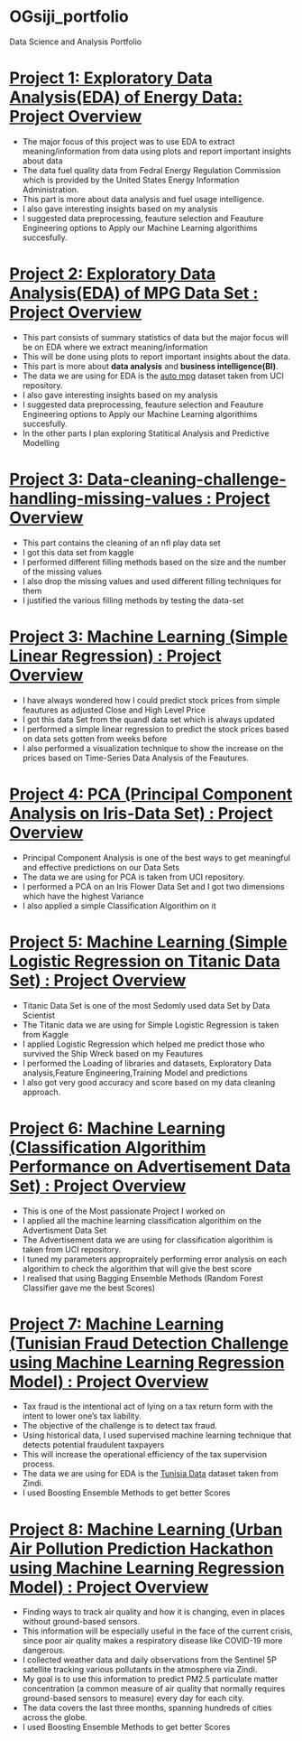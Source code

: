 # OGsiji_portfolio
Data Science and Analysis Portfolio


# [Project 1: Exploratory Data Analysis(EDA) of Energy Data: Project Overview](https://github.com/OGsiji/machine-learning-projects-codes/blob/master/EDA-On-Energy_Data.ipynb)
- The major focus of this project was to use EDA to extract meaning/information from data using plots and report important insights about data
- The data fuel quality data from Fedral Energy Regulation Commission which is provided by the United States Energy Information Administration. 
- This part is more about data analysis and fuel usage intelligence.
- I also gave interesting insights based on my analysis
- I suggested data preprocessing, feauture selection and Feauture Engineering options to Apply our Machine Learning algorithims succesfully.


# [Project 2:  Exploratory Data Analysis(EDA) of MPG Data Set : Project Overview](https://github.com/OGsiji/machine-learning-projects-codes/blob/master/mercedes-benz-data-exploration.ipynb)
- This part consists of summary statistics of data but the major focus will be on EDA where we extract meaning/information 
- This will be done using plots to report important insights about the data.
- This part is more about **data analysis** and **business intelligence(BI)**.
- The data we are using for EDA is the [auto mpg](https://archive.ics.uci.edu/ml/datasets/auto+mpg) dataset taken from UCI repository. 
- I also gave interesting insights based on my analysis
- I suggested data preprocessing, feauture selection and Feauture Engineering options to Apply our Machine Learning algorithims succesfully.
- In the other parts I plan exploring Statitical Analysis and Predictive Modelling

# [Project 3: Data-cleaning-challenge-handling-missing-values : Project Overview](https://github.com/OGsiji/machine-learning-projects-codes/blob/master/data-cleaning-challenge-handling-missing-values.ipynb)
- This part contains the cleaning of an nfl play data set
- I got this data set from kaggle
- I performed different filling methods based on the size and the number of the missing values
- I also drop the missing values and used different filling techniques for them
- I justified the various filling methods by testing the data-set

# [Project 3: Machine Learning (Simple Linear Regression) : Project Overview](https://github.com/OGsiji/machine-learning-projects-codes/blob/master/Simple%20Linear%20regression%20model.ipynb)
- I have always wondered how I could predict stock prices from simple feautures as adjusted Close and High Level Price
- I got this data Set from the quandl data set which is always updated
- I performed a simple linear regression to predict the stock prices based on data sets gotten from weeks before
- I also performed a visualization technique to show the increase on the prices based on Time-Series Data Analysis of the Feautures.

# [Project 4: PCA (Principal Component Analysis on Iris-Data Set) : Project Overview](https://github.com/OGsiji/machine-learning-projects-codes/blob/master/Principal%20Component%20Analysis%20Practise%20Using%20Iris%20Data%20Set.ipynb)
- Principal Component Analysis is one of the best ways to get meaningful and effective predictions on our Data Sets
- The data we are using for PCA is taken from UCI repository. 
- I performed a PCA on an Iris Flower Data Set and I got two dimensions which have the highest Variance
- I also applied a simple Classification Algorithim on it

# [Project 5: Machine Learning (Simple Logistic Regression on Titanic Data Set) : Project Overview](https://github.com/OGsiji/machine-learning-projects-codes/blob/master/titanic-simple-logistic-regression-model.ipynb)
- Titanic Data Set is one of the most Sedomly used data Set by Data Scientist  
- The Titanic data we are using for Simple Logistic Regression is taken from Kaggle
- I applied Logistic Regression which helped me predict those who survived the Ship Wreck based on my Feautures
- I performed the Loading of libraries and datasets, Exploratory Data analysis,Feature Engineering,Training Model and predictions
- I also got very good accuracy and score based on my data cleaning approach.

# [Project 6: Machine Learning (Classification Algorithim Performance on Advertisement Data Set) : Project Overview](https://github.com/OGsiji/machine-learning-projects-codes/blob/master/Machine%20Learning%20Practise%20using%20advertising%20Data%20Set.ipynb)
- This is one of the Most passionate Project I worked on
- I applied all the machine learning classification algorithim on the Advertisment Data Set
- The Advertisement data we are using for classification algorithim  is taken from UCI repository. 
- I tuned my parameters appropraitely performing error analysis on each algorithim to check the algorithim that will give the best score
- I realised that using Bagging Ensemble Methods (Random Forest Classifier gave me the best Scores)

# [Project 7: Machine Learning (Tunisian Fraud Detection Challenge using Machine Learning Regression Model) : Project Overview](https://github.com/OGsiji/machine-learning-projects-codes/blob/master/Tunisia%20Fraud%20Detection.ipynb)

- Tax fraud is the intentional act of lying on a tax return form with the intent to lower one’s tax liability. 
- The objective of the challenge is to detect tax fraud.
- Using historical data, I used supervised machine learning technique that detects potential fraudulent taxpayers 
- This will increase the operational efficiency of the tax supervision process.
- The data we are using for EDA is the [Tunisia Data](http://www.finances.gov.tn/fr) dataset taken from Zindi.
- I used Boosting Ensemble Methods to get better Scores

# [Project 8: Machine Learning (Urban Air Pollution Prediction Hackathon using Machine Learning Regression Model) : Project Overview](https://github.com/OGsiji/machine-learning-projects-codes/blob/master/Hack%20Model.ipynb)
- Finding ways to track air quality and how it is changing, even in places without ground-based sensors. 
- This information will be especially useful in the face of the current crisis, since poor air quality makes a respiratory disease like COVID-19 more dangerous.
- I collected weather data and daily observations from the Sentinel 5P satellite tracking various pollutants in the atmosphere via Zindi.
- My goal is to use this information to predict PM2.5 particulate matter concentration (a common measure of air quality that normally requires ground-based sensors to measure) every day for each city. 
- The data covers the last three months, spanning hundreds of cities across the globe.
- I used Boosting Ensemble Methods to get better Scores










